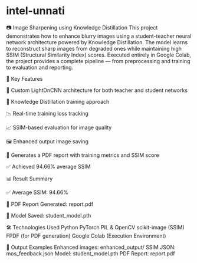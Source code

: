 # intel-unnati
📷 Image Sharpening using Knowledge Distillation
This project demonstrates how to enhance blurry images using a student-teacher neural network architecture powered by Knowledge Distillation. The model learns to reconstruct sharp images from degraded ones while maintaining high SSIM (Structural Similarity Index) scores. Executed entirely in Google Colab, the project provides a complete pipeline — from preprocessing and training to evaluation and reporting.

🚀 Key Features

🔧 Custom LightDnCNN architecture for both teacher and student networks

🧠 Knowledge Distillation training approach

📉 Real-time training loss tracking

📈 SSIM-based evaluation for image quality

🖼️ Enhanced output image saving

📂 Generates a PDF report with training metrics and SSIM score

✅ Achieved 94.66% average SSIM






📊 Result Summary

✅ Average SSIM: 94.66%

📑 PDF Report Generated: report.pdf

🧠 Model Saved: student_model.pth




🛠️ Technologies Used
Python
PyTorch
PIL & OpenCV
scikit-image (SSIM)
FPDF (for PDF generation)
Google Colab (Execution Environment)


📄 Output Examples
Enhanced images: enhanced_output/
SSIM JSON: mos_feedback.json
Model: student_model.pth
PDF Report: report.pdf
